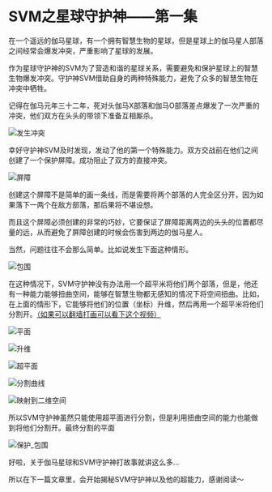 # SVM之星球守护神——第一集
在一个遥远的伽马星球，有一个拥有智慧生物的星球，但是星球上的伽马星人部落之间经常会爆发冲突，严重影响了星球的发展。

作为星球守护神的SVM为了营造和谐的星球关系，需要避免和保护星球上的智慧生物爆发冲突。守护神SVM借助自身的两种特殊能力，避免了众多的智慧生物在冲突中牺牲。

记得在伽马元年三十二年，死对头伽马X部落和伽马O部落差点爆发了一次严重的冲突，他们双方在头头的带领下准备互相厮杀。

![发生冲突](http://p1yxapae6.bkt.clouddn.com/svm/%E5%86%B2%E7%AA%81%E5%8F%91%E7%94%9F.png)

幸好守护神SVM及时发现，发动了他的第一个特殊能力。双方交战前在他们之间创建了一个保护屏障。成功阻止了双方的直接冲突。

![屏障](http://p1yxapae6.bkt.clouddn.com/svm/%E4%BA%8C%E7%BB%B4%E5%B1%8F%E9%9A%9C.png)

创建这个屏障不是简单的画一条线，而是需要将两个部落的人完全区分开，因为如果落下一两个在敌方部落，那后果将不堪设想。

而且这个屏障必须创建的非常的巧妙，它要保证了屏障距离两边的头头的位置都尽量的远，从而避免了屏障创建的时候会伤害到两边的伽马星人。

当然，问题往往不会那么简单。比如说发生下面这种情形。

![包围](http://p1yxapae6.bkt.clouddn.com/svm/%E5%8C%85%E5%9B%B4.png)

在这种情况下，SVM守护神没有办法用一个超平米将他们两个部落，但是，他还有一种能力能够扭曲空间，能够在智慧生物都无感知的情况下将空间扭曲。比如，在上面的情形下，它能够将他们的位置（坐标）升维，然后再用一个超平米将他们分割开。[（如果可以翻墙打画可以看下这个视频）](https://www.youtube.com/watch?v=3liCbRZPrZA)

![平面](http://p1yxapae6.bkt.clouddn.com/svm/%E5%B9%B3%E9%9D%A2.png)

![升维](http://p1yxapae6.bkt.clouddn.com/svm/%E5%8D%87%E7%BB%B4.png)

![超平面](http://p1yxapae6.bkt.clouddn.com/svm/%E8%B6%85%E5%B9%B3%E9%9D%A2.png)

![分割曲线](http://p1yxapae6.bkt.clouddn.com/svm/%E8%B6%85%E5%B9%B3%E9%9D%A2%E5%88%86%E5%89%B2%E6%9B%B2%E7%BA%BF.png)

![映射到二维空间](http://p1yxapae6.bkt.clouddn.com/svm/%E6%98%A0%E5%B0%84%E5%88%B0%E4%BA%8C%E7%BB%B4%E5%B9%B3%E9%9D%A2.png)

所以SVM守护神虽然只能使用超平面进行分割，但是利用扭曲空间的能力也能做到将他们分割开。最终分割的平面

![保护_包围](http://p1yxapae6.bkt.clouddn.com/svm/%E4%BF%9D%E6%8A%A4_%E5%8C%85%E5%9B%B4.png)

好啦，关于伽马星球和SVM守护神打故事就讲这么多...

所以在下一篇文章里，会开始揭秘SVM守护神以及他的超能力，感谢阅读～